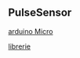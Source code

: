 ## PulseSensor



[arduino Micro](https://store.arduino.cc/arduino-micro)


[librerie](https://github.com/WorldFamousElectronics)
